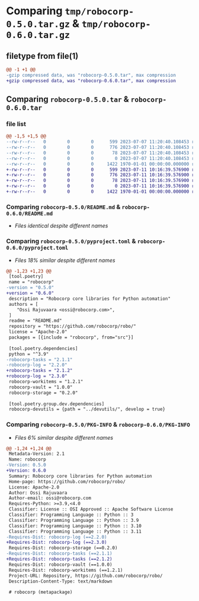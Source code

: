 # Comparing `tmp/robocorp-0.5.0.tar.gz` & `tmp/robocorp-0.6.0.tar.gz`

## filetype from file(1)

```diff
@@ -1 +1 @@
-gzip compressed data, was "robocorp-0.5.0.tar", max compression
+gzip compressed data, was "robocorp-0.6.0.tar", max compression
```

## Comparing `robocorp-0.5.0.tar` & `robocorp-0.6.0.tar`

### file list

```diff
@@ -1,5 +1,5 @@
--rw-r--r--   0        0        0      599 2023-07-07 11:20:40.108453 robocorp-0.5.0/README.md
--rw-r--r--   0        0        0      776 2023-07-07 11:20:40.108453 robocorp-0.5.0/pyproject.toml
--rw-r--r--   0        0        0       78 2023-07-07 11:20:40.108453 robocorp-0.5.0/src/robocorp/_meta/__init__.py
--rw-r--r--   0        0        0        0 2023-07-07 11:20:40.108453 robocorp-0.5.0/src/robocorp/_meta/py.typed
--rw-r--r--   0        0        0     1422 1970-01-01 00:00:00.000000 robocorp-0.5.0/PKG-INFO
+-rw-r--r--   0        0        0      599 2023-07-11 10:16:39.576900 robocorp-0.6.0/README.md
+-rw-r--r--   0        0        0      776 2023-07-11 10:16:39.576900 robocorp-0.6.0/pyproject.toml
+-rw-r--r--   0        0        0       78 2023-07-11 10:16:39.576900 robocorp-0.6.0/src/robocorp/_meta/__init__.py
+-rw-r--r--   0        0        0        0 2023-07-11 10:16:39.576900 robocorp-0.6.0/src/robocorp/_meta/py.typed
+-rw-r--r--   0        0        0     1422 1970-01-01 00:00:00.000000 robocorp-0.6.0/PKG-INFO
```

### Comparing `robocorp-0.5.0/README.md` & `robocorp-0.6.0/README.md`

 * *Files identical despite different names*

### Comparing `robocorp-0.5.0/pyproject.toml` & `robocorp-0.6.0/pyproject.toml`

 * *Files 18% similar despite different names*

```diff
@@ -1,23 +1,23 @@
 [tool.poetry]
 name = "robocorp"
-version = "0.5.0"
+version = "0.6.0"
 description = "Robocorp core libraries for Python automation"
 authors = [
 	"Ossi Rajuvaara <ossi@robocorp.com>",
 ]
 readme = "README.md"
 repository = "https://github.com/robocorp/robo/"
 license = "Apache-2.0"
 packages = [{include = "robocorp", from="src"}]
 
 [tool.poetry.dependencies]
 python = "^3.9"
-robocorp-tasks = "2.1.1"
-robocorp-log = "2.2.0"
+robocorp-tasks = "2.1.2"
+robocorp-log = "2.3.0"
 robocorp-workitems = "1.2.1"
 robocorp-vault = "1.0.0"
 robocorp-storage = "0.2.0"
 
 [tool.poetry.group.dev.dependencies]
 robocorp-devutils = {path = "../devutils/", develop = true}
```

### Comparing `robocorp-0.5.0/PKG-INFO` & `robocorp-0.6.0/PKG-INFO`

 * *Files 6% similar despite different names*

```diff
@@ -1,24 +1,24 @@
 Metadata-Version: 2.1
 Name: robocorp
-Version: 0.5.0
+Version: 0.6.0
 Summary: Robocorp core libraries for Python automation
 Home-page: https://github.com/robocorp/robo/
 License: Apache-2.0
 Author: Ossi Rajuvaara
 Author-email: ossi@robocorp.com
 Requires-Python: >=3.9,<4.0
 Classifier: License :: OSI Approved :: Apache Software License
 Classifier: Programming Language :: Python :: 3
 Classifier: Programming Language :: Python :: 3.9
 Classifier: Programming Language :: Python :: 3.10
 Classifier: Programming Language :: Python :: 3.11
-Requires-Dist: robocorp-log (==2.2.0)
+Requires-Dist: robocorp-log (==2.3.0)
 Requires-Dist: robocorp-storage (==0.2.0)
-Requires-Dist: robocorp-tasks (==2.1.1)
+Requires-Dist: robocorp-tasks (==2.1.2)
 Requires-Dist: robocorp-vault (==1.0.0)
 Requires-Dist: robocorp-workitems (==1.2.1)
 Project-URL: Repository, https://github.com/robocorp/robo/
 Description-Content-Type: text/markdown
 
 # robocorp (metapackage)
```

